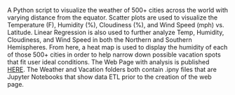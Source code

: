 A Python script to visualize the weather of 500+ cities across the world with varying distance from the equator. Scatter plots are used to visualize the Temperature (F), Humidity (%), Cloudiness (%), and Wind Speed (mph) vs. Latitude. Linear Regression is also used to further analyze Temp, Humidity, Cloudiness, and Wind Speed in both the Northern and Southern Hemispheres. From here, a heat map is used to display the humidity of each of those 500+ cities in order to help narrow down possible vacation spots that fit user ideal conditions.
The Web Page with analysis is published [HERE]().
The Weather and Vacation folders both contain .ipny files that are Jupyter Notebooks that show data ETL prior to the creation of the web page.
